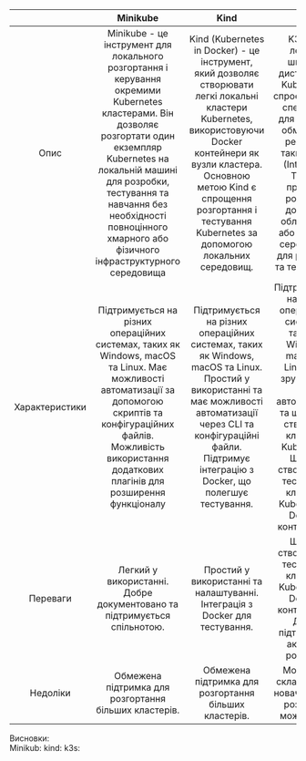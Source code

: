 |                |                                                                                                                                           Minikube                                                                                                                                           |                                                                                                                                Kind                                                                                                                                 |                                                                                                                   K3s                                                                                                                    |
| :------------: | :------------------------------------------------------------------------------------------------------------------------------------------------------------------------------------------------------------------------------------------------------------------------------------------: | :-----------------------------------------------------------------------------------------------------------------------------------------------------------------------------------------------------------------------------------------------------------------: | :--------------------------------------------------------------------------------------------------------------------------------------------------------------------------------------------------------------------------------------: |
|      Опис      | Minikube - це інструмент для локального розгортання і керування окремими Kubernetes кластерами. Він дозволяє розгортати один екземпляр Kubernetes на локальній машині для розробки, тестування та навчання без необхідності повноцінного хмарного або фізичного інфраструктурного середовища | Kind (Kubernetes in Docker) - це інструмент, який дозволяє створювати легкі локальні кластери Kubernetes, використовуючи Docker контейнери як вузли кластера. Основною метою Kind є спрощення розгортання і тестування Kubernetes за допомогою локальних середовищ. | K3s - це легкий і швидкий дистрибутив Kubernetes, спроектований спеціально для роботи в обмежених ресурсах, таких як IoT (Internet of Things) пристрої, розумний домашній обладнання або локальні середовища для розробки та тестування. |
| Характеристики |                             Підтримується на різних операційних системах, таких як Windows, macOS та Linux. Має можливості автоматизації за допомогою скриптів та конфігураційних файлів. Можливість використання додаткових плагінів для розширення функціоналу                             |                  Підтримується на різних операційних системах, таких як Windows, macOS та Linux. Простий у використанні та має можливості автоматизації через CLI та конфігураційні файли. Підтримує інтеграцію з Docker, що полегшує тестування.                   | Підтримується на різних операційних системах, таких як Windows, macOS та Linux. Має зручний CLI для автоматизації та швидкого створення кластерів Kubernetes. Швидке створення та тестування кластерів Kubernetes у Docker-контейнерах.  |
|    Переваги    |                                                                                                           Легкий у використанні. Добре документовано та підтримується спільнотою.                                                                                                            |                                                                                             Простий у використанні та налаштуванні. Інтеграція з Docker для тестування.                                                                                             |                                                             Швидке створення та тестування кластерів Kubernetes у Docker-контейнерах. Добра підтримка та активний розвиток.                                                              |
|    Недоліки    |                                                                                                                    Обмежена підтримка для розгортання більших кластерів.                                                                                                                     |                                                                                                        Обмежена підтримка для розгортання більших кластерів.                                                                                                        |                                                                                       Може бути складним для новачків через розширені можливості.                                                                                        |

Висновки:\
Minikub:
kind:
k3s:
